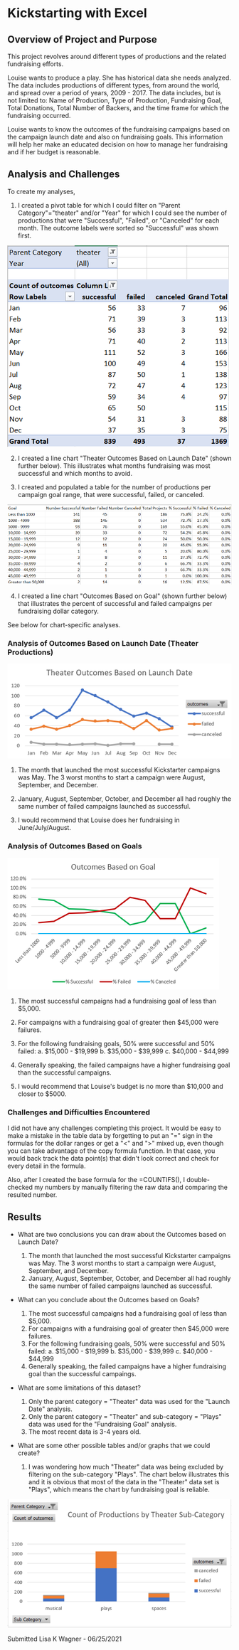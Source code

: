 # Kickstarting with Excel

## Overview of Project and Purpose
This project revolves around different types of productions and the related fundraising efforts.

Louise wants to produce a play.  She has historical data she needs analyzed.  The data includes productions of different types, from around the world, and spread over a period of years, 2009 - 2017.  The data includes, but is not limited to: Name of Production, Type of Production, Fundraising Goal, Total Donations, Total Number of Backers, and the time frame for which the fundraising occurred.

Louise wants to know the outcomes of the fundraising campaigns based on the campaign launch date and also on fundraising goals.  This information will help her make an educated decision on how to manage her fundraising and if her budget is reasonable.

## Analysis and Challenges
To create my analyses,

1. I created a pivot table for which I could filter on "Parent Category"="theater" and/or "Year" for which I could see the number of productions that were "Successful", "Failed", or "Canceled" for each month.  The outcome labels were sorted so "Successful" was shown first.

![Pivot_Theater_Outcomes.png](https://github.com/WagnerLisaK/kickstarter-analysis/blob/main/Resources/Pivot_Theater_Outcomes.png)

2. I created a line chart "Theater Outcomes Based on Launch Date" (shown further below).  This illustrates what months fundraising was most successful and which months to avoid.

3. I created and populated a table for the number of productions per campaign goal range, that were successful, failed, or canceled.

![Table_Campaign_Goal.png](https://github.com/WagnerLisaK/kickstarter-analysis/blob/main/Resources/Table_Campaign_Goal.png)

4. I created a line chart "Outcomes Based on Goal" (shown further below) that illustrates the percent of successful and failed campaigns per fundraising dollar category.

See below for chart-specific analyses.

### Analysis of Outcomes Based on Launch Date (Theater Productions)
![Theater_Outcomes_vs_Launch.png](https://github.com/WagnerLisaK/kickstarter-analysis/blob/main/Resources/Theater_Outcomes_vs_Launch.png)

1. The month that launched the most successful Kickstarter campaigns was May. The 3 worst months to start a campaign were August, September, and December.

2. January, August, September, October, and December all had roughly the same number of failed campaigns launched as successful.

3. I would recommend that Louise does her fundraising in June/July/August.


### Analysis of Outcomes Based on Goals
![Outcomes_vs_Goals.png](https://github.com/WagnerLisaK/kickstarter-analysis/blob/main/Resources/Outcomes_vs_Goals.png)

1. The most successful campaigns had a fundraising goal of less than $5,000.

2. For campaigns with a fundraising goal of greater then $45,000 were failures. 

3. For the following fundraising goals, 50% were successful and 50% failed:
      a. $15,000 - $19,999
      b. $35,000 - $39,999
      c. $40,000 - $44,999

4. Generally speaking, the failed campaigns have a higher fundraising goal than the successful campaigns.

5. I would recommend that Louise's budget is no more than $10,000 and closer to $5000.

                                                                                      
### Challenges and Difficulties Encountered
I did not have any challenges completing this project.  It would be easy to make a mistake in the table data by forgetting to put an "=" sign in the formulas for the dollar ranges or get a "<" and ">" mixed up, even though you can take advantage of the copy formula function.  In that case, you would back track the data point(s) that didn't look correct and check for every detail in the formula.

Also, after I created the base formula for the =COUNTIFS(), I double-checked my numbers by manually filtering the raw data and comparing the resulted number.

## Results

- What are two conclusions you can draw about the Outcomes based on Launch Date?
     1. The month that launched the most successful Kickstarter campaigns was May. The 3 worst months to start a campaign were August, September, and December.
     2. January, August, September, October, and December all had roughly the same number of failed campaigns launched as successful.

- What can you conclude about the Outcomes based on Goals?
     1. The most successful campaigns had a fundraising goal of less than $5,000.
     2. For campaigns with a fundraising goal of greater then $45,000 were failures. 
     3. For the following fundraising goals, 50% were successful and 50% failed:
        a. $15,000 - $19,999
        b. $35,000 - $39,999
        c. $40,000 - $44,999
     4. Generally speaking, the failed campaigns have a higher fundraising goal than the successful campaings.

- What are some limitations of this dataset?
     1. Only the parent category = "Theater" data was used for the "Launch Date" analysis.
     2. Only the parent category = "Theater" and sub-category = "Plays" data was used for the "Fundraising Goal" analysis. 
     3. The most recent data is 3-4 years old.

- What are some other possible tables and/or graphs that we could create?
     1. I was wondering how much "Theater" data was being excluded by filtering on the sub-category "Plays".  The chart below illustrates this and it is obvious that most of the data in the "Theater" data set is "Plays", which means the chart by fundraising goal is reliable.

![Graph_theater_subCats.pgn](https://github.com/WagnerLisaK/kickstarter-analysis/blob/main/Resources/Graph_theater_SubCats.png)

Submitted Lisa K Wagner - 06/25/2021
